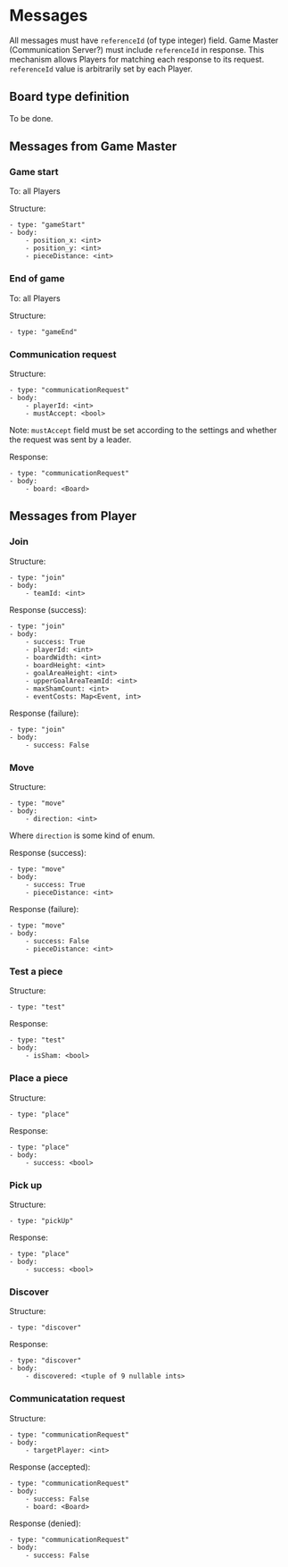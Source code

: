 # Messages

All messages must have `referenceId` (of type integer) field.
Game Master (Communication Server?) must include `referenceId` in response.
This mechanism allows Players for matching each response to its request.
`referenceId` value is arbitrarily set by each Player.

## Board type definition

To be done.

## Messages from Game Master

### Game start

To: all Players

Structure:

```
- type: "gameStart"
- body:
    - position_x: <int>
    - position_y: <int>
    - pieceDistance: <int>
```

### End of game

To: all Players

Structure:

```
- type: "gameEnd"
```

### Communication request

Structure:

```
- type: "communicationRequest"
- body:
    - playerId: <int>
    - mustAccept: <bool>
```

Note: `mustAccept` field must be set according to the settings and whether the request was sent by a leader.

Response:

```
- type: "communicationRequest"
- body:
    - board: <Board>
```

## Messages from Player

### Join

Structure:

```
- type: "join"
- body:
    - teamId: <int>
```

Response (success):

```
- type: "join"
- body:
    - success: True
    - playerId: <int>
    - boardWidth: <int>
    - boardHeight: <int>
    - goalAreaHeight: <int>
    - upperGoalAreaTeamId: <int>
    - maxShamCount: <int>
    - eventCosts: Map<Event, int>
```


Response (failure):

```
- type: "join"
- body:
    - success: False
```

### Move

Structure:

```
- type: "move"
- body:
    - direction: <int>
```

Where `direction` is some kind of enum.

Response (success):

```
- type: "move"
- body:
    - success: True
    - pieceDistance: <int>
```

Response (failure):

```
- type: "move"
- body:
    - success: False
    - pieceDistance: <int>
```

### Test a piece

Structure:

```
- type: "test"
```

Response:

```
- type: "test"
- body:
    - isSham: <bool>
```

### Place a piece

Structure:

```
- type: "place"
```

Response:

```
- type: "place"
- body:
    - success: <bool>
```

### Pick up

Structure:

```
- type: "pickUp"
```

Response:

```
- type: "place"
- body:
    - success: <bool>
```

### Discover

Structure:

```
- type: "discover"
```

Response:

```
- type: "discover"
- body:
    - discovered: <tuple of 9 nullable ints>
```

### Communicatation request

Structure:

```
- type: "communicationRequest"
- body:
    - targetPlayer: <int>
```

Response (accepted):

```
- type: "communicationRequest"
- body:
    - success: False
    - board: <Board>
```

Response (denied):

```
- type: "communicationRequest"
- body:
    - success: False
```
